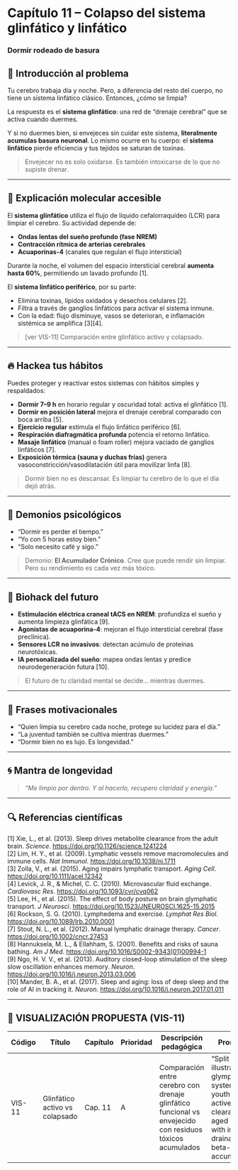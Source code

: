 # Capítulo 11 – Colapso del sistema glinfático y linfático  
### Dormir rodeado de basura

## 🧠 Introducción al problema

Tu cerebro trabaja día y noche. Pero, a diferencia del resto del cuerpo, no tiene un sistema linfático clásico. Entonces, ¿cómo se limpia?

La respuesta es el **sistema glinfático**: una red de “drenaje cerebral” que se activa cuando duermes.

Y si no duermes bien, si envejeces sin cuidar este sistema, **literalmente acumulas basura neuronal**. Lo mismo ocurre en tu cuerpo: el **sistema linfático** pierde eficiencia y tus tejidos se saturan de toxinas.

> Envejecer no es solo oxidarse. Es también intoxicarse de lo que no supiste drenar.

---

## 🧬 Explicación molecular accesible

El **sistema glinfático** utiliza el flujo de líquido cefalorraquídeo (LCR) para limpiar el cerebro. Su actividad depende de:

- **Ondas lentas del sueño profundo (fase NREM)**  
- **Contracción rítmica de arterias cerebrales**  
- **Acuaporinas-4** (canales que regulan el flujo intersticial)

Durante la noche, el volumen del espacio intersticial cerebral **aumenta hasta 60%**, permitiendo un lavado profundo [1].

El **sistema linfático periférico**, por su parte:

- Elimina toxinas, lípidos oxidados y desechos celulares [2].  
- Filtra a través de ganglios linfáticos para activar el sistema inmune.  
- Con la edad: flujo disminuye, vasos se deterioran, e inflamación sistémica se amplifica [3][4].

> [ver VIS-11] Comparación entre glinfático activo y colapsado.

---

## 🔥 Hackea tus hábitos

Puedes proteger y reactivar estos sistemas con hábitos simples y respaldados:

- **Dormir 7–9 h** en horario regular y oscuridad total: activa el glinfático [1].  
- **Dormir en posición lateral** mejora el drenaje cerebral comparado con boca arriba [5].  
- **Ejercicio regular** estimula el flujo linfático periférico [6].  
- **Respiración diafragmática profunda** potencia el retorno linfático.  
- **Masaje linfático** (manual o foam roller) mejora vaciado de ganglios linfáticos [7].  
- **Exposición térmica (sauna y duchas frías)** genera vasoconstricción/vasodilatación útil para movilizar linfa [8].

> Dormir bien no es descansar. Es limpiar tu cerebro de lo que el día dejó atrás.

---

## 🧠 Demonios psicológicos

- “Dormir es perder el tiempo.”  
- “Yo con 5 horas estoy bien.”  
- “Solo necesito café y sigo.”

> Demonio: **El Acumulador Crónico**. Cree que puede rendir sin limpiar. Pero su rendimiento es cada vez más tóxico.

---

## 🚀 Biohack del futuro

- **Estimulación eléctrica craneal tACS en NREM**: profundiza el sueño y aumenta limpieza glinfática [9].  
- **Agonistas de acuaporina-4**: mejoran el flujo intersticial cerebral (fase preclínica).  
- **Sensores LCR no invasivos**: detectan acúmulo de proteínas neurotóxicas.  
- **IA personalizada del sueño**: mapea ondas lentas y predice neurodegeneración futura [10].

> El futuro de tu claridad mental se decide... mientras duermes.

---

## 💬 Frases motivacionales

- “Quien limpia su cerebro cada noche, protege su lucidez para el día.”  
- “La juventud también se cultiva mientras duermes.”  
- “Dormir bien no es lujo. Es longevidad.”

---

## 🌀 Mantra de longevidad

> *“Me limpio por dentro. Y al hacerlo, recupero claridad y energía.”*

---

## 🔍 Referencias científicas

[1] Xie, L., et al. (2013). Sleep drives metabolite clearance from the adult brain. *Science*. https://doi.org/10.1126/science.1241224  
[2] Lim, H. Y., et al. (2009). Lymphatic vessels remove macromolecules and immune cells. *Nat Immunol*. https://doi.org/10.1038/ni.1711  
[3] Zolla, V., et al. (2015). Aging impairs lymphatic transport. *Aging Cell*. https://doi.org/10.1111/acel.12342  
[4] Levick, J. R., & Michel, C. C. (2010). Microvascular fluid exchange. *Cardiovasc Res*. https://doi.org/10.1093/cvr/cvq062  
[5] Lee, H., et al. (2015). The effect of body posture on brain glymphatic transport. *J Neurosci*. https://doi.org/10.1523/JNEUROSCI.1625-15.2015  
[6] Rockson, S. G. (2010). Lymphedema and exercise. *Lymphat Res Biol*. https://doi.org/10.1089/lrb.2010.0001  
[7] Stout, N. L., et al. (2012). Manual lymphatic drainage therapy. *Cancer*. https://doi.org/10.1002/cncr.27453  
[8] Hannuksela, M. L., & Ellahham, S. (2001). Benefits and risks of sauna bathing. *Am J Med*. https://doi.org/10.1016/S0002-9343(01)00994-1  
[9] Ngo, H. V. V., et al. (2013). Auditory closed-loop stimulation of the sleep slow oscillation enhances memory. *Neuron*. https://doi.org/10.1016/j.neuron.2013.03.006  
[10] Mander, B. A., et al. (2017). Sleep and aging: loss of deep sleep and the role of AI in tracking it. *Neuron*. https://doi.org/10.1016/j.neuron.2017.01.011  

---

## 🎨 VISUALIZACIÓN PROPUESTA (VIS-11)

| Código  | Título                      | Capítulo | Prioridad | Descripción pedagógica                                                                                          | Prompt IA                                                                                                                                    | Generada | Enlace |
|---------|------------------------------|----------|-----------|------------------------------------------------------------------------------------------------------------------|-----------------------------------------------------------------------------------------------------------------------------------------------|----------|--------|
| VIS-11  | Glinfático activo vs colapsado | Cap. 11  | A         | Comparación entre cerebro con drenaje glinfático funcional vs envejecido con residuos tóxicos acumulados         | “Split illustration: glymphatic system in youth with active CSF clearance vs aged brain with impaired drainage and beta-amyloid accumulation” | ⬜        | —      |


